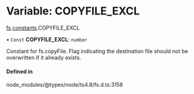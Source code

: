 # Variable: COPYFILE\_EXCL

[fs](../modules/fs.md).[constants](../modules/fs.constants.md).COPYFILE_EXCL

• `Const` **COPYFILE\_EXCL**: `number`

Constant for fs.copyFile. Flag indicating the destination file should not be overwritten if it already exists.

#### Defined in

node_modules/@types/node/ts4.8/fs.d.ts:3158

